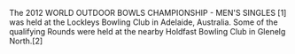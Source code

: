 The 2012 WORLD OUTDOOR BOWLS CHAMPIONSHIP - MEN'S SINGLES [1] was held at the Lockleys Bowling Club in Adelaide, Australia. Some of the qualifying Rounds were held at the nearby Holdfast Bowling Club in Glenelg North.[2]
